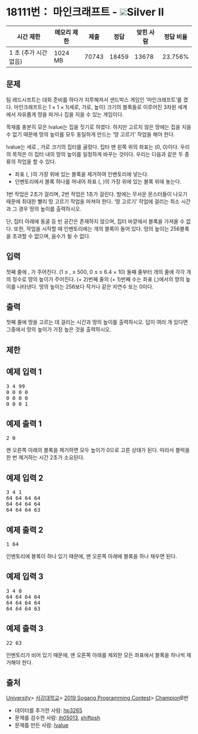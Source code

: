 # 18111번： 마인크래프트 - <img src="https://static.solved.ac/tier_small/9.svg" style="height:20px" />Silver II


| 시간 제한 | 메모리 제한 | 제출 | 정답 | 맞힌 사람 | 정답 비율 |
| --- | --- | --- | --- | --- | --- |
| 1 초 (추가 시간 없음) | 1024 MB | 70743 | 18459 | 13678 | 23.756% |


## 문제


팀 레드시프트는 대회 준비를 하다가 지루해져서 샌드박스 게임인 ‘마인크래프트’를 켰다. 마인크래프트는 1 × 1 × 1(세로, 가로, 높이) 크기의 블록들로 이루어진 3차원 세계에서 자유롭게 땅을 파거나 집을 지을 수 있는 게임이다.

목재를 충분히 모은 lvalue는 집을 짓기로 하였다. 하지만 고르지 않은 땅에는 집을 지을 수 없기 때문에 땅의 높이를 모두 동일하게 만드는 ‘땅 고르기’ 작업을 해야 한다.

lvalue는 세로 , 가로 크기의 집터를 골랐다. 집터 맨 왼쪽 위의 좌표는 (0, 0)이다. 우리의 목적은 이 집터 내의 땅의 높이를 일정하게 바꾸는 것이다. 우리는 다음과 같은 두 종류의 작업을 할 수 있다.
- 좌표 (, )의 가장 위에 있는 블록을 제거하여 인벤토리에 넣는다.
- 인벤토리에서 블록 하나를 꺼내어 좌표 (, )의 가장 위에 있는 블록 위에 놓는다.

1번 작업은 2초가 걸리며, 2번 작업은 1초가 걸린다. 밤에는 무서운 몬스터들이 나오기 때문에 최대한 빨리 땅 고르기 작업을 마쳐야 한다. ‘땅 고르기’ 작업에 걸리는 최소 시간과 그 경우 땅의 높이를 출력하시오.

단, 집터 아래에 동굴 등 빈 공간은 존재하지 않으며, 집터 바깥에서 블록을 가져올 수 없다. 또한, 작업을 시작할 때 인벤토리에는 개의 블록이 들어 있다. 땅의 높이는 256블록을 초과할 수 없으며, 음수가 될 수 없다.



## 입력


첫째 줄에 , 가 주어진다. (1 ≤ , ≤ 500, 0 ≤ ≤ 6.4 × 10)
둘째 줄부터 개의 줄에 각각 개의 정수로 땅의 높이가 주어진다. (+ 2)번째 줄의 (+ 1)번째 수는 좌표 (,)에서의 땅의 높이를 나타낸다. 땅의 높이는 256보다 작거나 같은 자연수 또는 0이다.



## 출력


첫째 줄에 땅을 고르는 데 걸리는 시간과 땅의 높이를 출력하시오. 답이 여러 개 있다면 그중에서 땅의 높이가 가장 높은 것을 출력하시오.




## 제한




## 예제 입력 1


<pre>3 4 99
0 0 0 0
0 0 0 0
0 0 0 1
</pre>


## 예제 출력 1


<pre>2 0
</pre>


맨 오른쪽 아래의 블록을 제거하면 모두 높이가 0으로 고른 상태가 된다. 따라서 블럭을 한 번 제거하는 시간 2초가 소요된다.






## 예제 입력 2


<pre>3 4 1
64 64 64 64
64 64 64 64
64 64 64 63
</pre>


## 예제 출력 2


<pre>1 64
</pre>



인벤토리에 블록이 하나 있기 때문에, 맨 오른쪽 아래에 블록을 하나 채우면 된다.






## 예제 입력 3


<pre>3 4 0
64 64 64 64
64 64 64 64
64 64 64 63
</pre>


## 예제 출력 3


<pre>22 63
</pre>


인벤토리가 비어 있기 때문에, 맨 오른쪽 아래를 제외한 모든 좌표에서 블록을 하나씩 제거해야 한다.








## 출처


[University](/category/5)> [서강대학교](/category/83)> [2019 Sogang Programming Contest](/category/693)> [Champion](/category/detail/2128)B번
- 데이터를 추가한 사람: [hp3265](/user/hp3265)
- 문제를 검수한 사람: [jh05013](/user/jh05013), [shiftpsh](/user/shiftpsh)
- 문제를 만든 사람: [lvalue](/user/lvalue)




